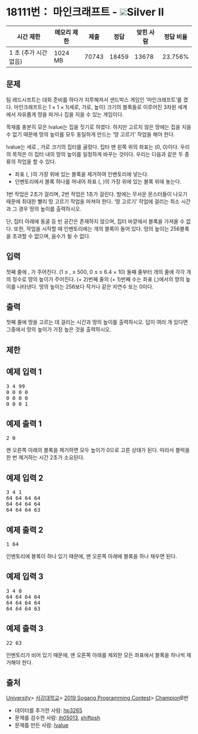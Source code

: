 # 18111번： 마인크래프트 - <img src="https://static.solved.ac/tier_small/9.svg" style="height:20px" />Silver II


| 시간 제한 | 메모리 제한 | 제출 | 정답 | 맞힌 사람 | 정답 비율 |
| --- | --- | --- | --- | --- | --- |
| 1 초 (추가 시간 없음) | 1024 MB | 70743 | 18459 | 13678 | 23.756% |


## 문제


팀 레드시프트는 대회 준비를 하다가 지루해져서 샌드박스 게임인 ‘마인크래프트’를 켰다. 마인크래프트는 1 × 1 × 1(세로, 가로, 높이) 크기의 블록들로 이루어진 3차원 세계에서 자유롭게 땅을 파거나 집을 지을 수 있는 게임이다.

목재를 충분히 모은 lvalue는 집을 짓기로 하였다. 하지만 고르지 않은 땅에는 집을 지을 수 없기 때문에 땅의 높이를 모두 동일하게 만드는 ‘땅 고르기’ 작업을 해야 한다.

lvalue는 세로 , 가로 크기의 집터를 골랐다. 집터 맨 왼쪽 위의 좌표는 (0, 0)이다. 우리의 목적은 이 집터 내의 땅의 높이를 일정하게 바꾸는 것이다. 우리는 다음과 같은 두 종류의 작업을 할 수 있다.
- 좌표 (, )의 가장 위에 있는 블록을 제거하여 인벤토리에 넣는다.
- 인벤토리에서 블록 하나를 꺼내어 좌표 (, )의 가장 위에 있는 블록 위에 놓는다.

1번 작업은 2초가 걸리며, 2번 작업은 1초가 걸린다. 밤에는 무서운 몬스터들이 나오기 때문에 최대한 빨리 땅 고르기 작업을 마쳐야 한다. ‘땅 고르기’ 작업에 걸리는 최소 시간과 그 경우 땅의 높이를 출력하시오.

단, 집터 아래에 동굴 등 빈 공간은 존재하지 않으며, 집터 바깥에서 블록을 가져올 수 없다. 또한, 작업을 시작할 때 인벤토리에는 개의 블록이 들어 있다. 땅의 높이는 256블록을 초과할 수 없으며, 음수가 될 수 없다.



## 입력


첫째 줄에 , 가 주어진다. (1 ≤ , ≤ 500, 0 ≤ ≤ 6.4 × 10)
둘째 줄부터 개의 줄에 각각 개의 정수로 땅의 높이가 주어진다. (+ 2)번째 줄의 (+ 1)번째 수는 좌표 (,)에서의 땅의 높이를 나타낸다. 땅의 높이는 256보다 작거나 같은 자연수 또는 0이다.



## 출력


첫째 줄에 땅을 고르는 데 걸리는 시간과 땅의 높이를 출력하시오. 답이 여러 개 있다면 그중에서 땅의 높이가 가장 높은 것을 출력하시오.




## 제한




## 예제 입력 1


<pre>3 4 99
0 0 0 0
0 0 0 0
0 0 0 1
</pre>


## 예제 출력 1


<pre>2 0
</pre>


맨 오른쪽 아래의 블록을 제거하면 모두 높이가 0으로 고른 상태가 된다. 따라서 블럭을 한 번 제거하는 시간 2초가 소요된다.






## 예제 입력 2


<pre>3 4 1
64 64 64 64
64 64 64 64
64 64 64 63
</pre>


## 예제 출력 2


<pre>1 64
</pre>



인벤토리에 블록이 하나 있기 때문에, 맨 오른쪽 아래에 블록을 하나 채우면 된다.






## 예제 입력 3


<pre>3 4 0
64 64 64 64
64 64 64 64
64 64 64 63
</pre>


## 예제 출력 3


<pre>22 63
</pre>


인벤토리가 비어 있기 때문에, 맨 오른쪽 아래를 제외한 모든 좌표에서 블록을 하나씩 제거해야 한다.








## 출처


[University](/category/5)> [서강대학교](/category/83)> [2019 Sogang Programming Contest](/category/693)> [Champion](/category/detail/2128)B번
- 데이터를 추가한 사람: [hp3265](/user/hp3265)
- 문제를 검수한 사람: [jh05013](/user/jh05013), [shiftpsh](/user/shiftpsh)
- 문제를 만든 사람: [lvalue](/user/lvalue)




